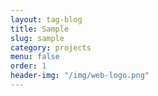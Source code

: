 ```yaml
---
layout: tag-blog
title: Sample
slug: sample
category: projects
menu: false
order: 1
header-img: "/img/web-logo.png"
---
```


